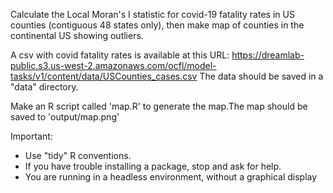 Calculate the Local Moran's I statistic for covid-19 fatality rates in US
counties (contiguous 48 states only), then make map of counties in the 
continental US showing outliers. 

A csv with covid fatality rates is available at this URL: https://dreamlab-public.s3.us-west-2.amazonaws.com/ocfl/model-tasks/v1/content/data/USCounties_cases.csv
The data should be saved in a "data" directory.

Make an R script called 'map.R' to generate the map.The map should be saved to
'output/map.png'

Important: 

- Use "tidy" R conventions.
- If you have trouble installing a package, stop and ask for help.
- You are running in a headless environment, without a graphical display
